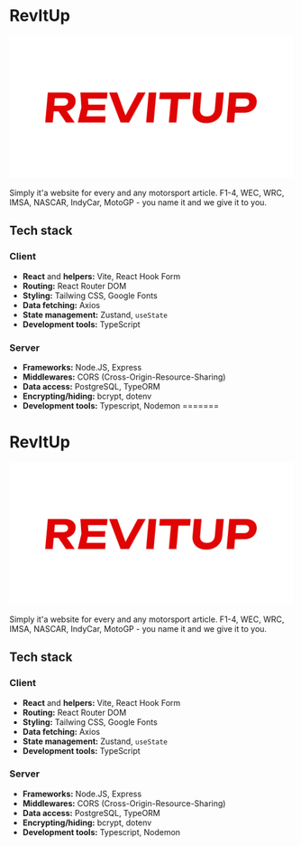 
# RevItUp

![repo logo](/assets/revitup%20github%20repo%20readme.png)

Simply it'a website for every and any motorsport article. F1-4, WEC, WRC, IMSA, NASCAR, IndyCar, MotoGP - you name it and we give it to you.

## Tech stack

### Client

- **React** and **helpers:** Vite, React Hook Form
- **Routing:** React Router DOM
- **Styling:** Tailwing CSS, Google Fonts
- **Data fetching:** Axios
- **State management:** Zustand, ```useState```
- **Development tools:** TypeScript

### Server

- **Frameworks:** Node.JS, Express
- **Middlewares:** CORS (Cross-Origin-Resource-Sharing)
- **Data access:** PostgreSQL, TypeORM
- **Encrypting/hiding:** bcrypt, dotenv
- **Development tools:** Typescript, Nodemon
=======
# RevItUp

![repo logo](/assets/revitup%20github%20repo%20readme.png)

Simply it'a website for every and any motorsport article. F1-4, WEC, WRC, IMSA, NASCAR, IndyCar, MotoGP - you name it and we give it to you.

## Tech stack

### Client

- **React** and **helpers:** Vite, React Hook Form
- **Routing:** React Router DOM
- **Styling:** Tailwing CSS, Google Fonts
- **Data fetching:** Axios
- **State management:** Zustand, ```useState```
- **Development tools:** TypeScript

### Server

- **Frameworks:** Node.JS, Express
- **Middlewares:** CORS (Cross-Origin-Resource-Sharing)
- **Data access:** PostgreSQL, TypeORM
- **Encrypting/hiding:** bcrypt, dotenv
- **Development tools:** Typescript, Nodemon


